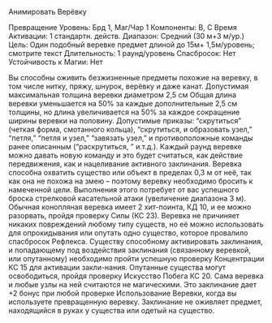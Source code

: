 
Анимировать Верёвку

Превращение
Уровень: Брд 1, Маг/Чар 1
Компоненты: В, С
Время Активации: 1 стандартн. действ.
Диапазон: Средний (30 м+3 м/ур.)
Цель: Один подобный веревке предмет
длиной до 15м+ 1,5м/уровень; смотрите
текст
Длительность: 1 раунд/уровень
Спасбросок: Нет
Устойчивость к Магии: Нет

Вы способны оживить безжизненные
предметы похожие на веревку, в том
числе нитку, пряжу, шнурок, верёвку и
даже канат. Допустимая максимальная
толщина веревки диаметром 2,5 см
Общая длина веревки уменьшается на
50% за каждые дополнительные 2,5 см
толщины, но длина увеличивается на
50% за каждое сокращение ширины веревки на половину.
Допустимые приказы: “скрутиться”
(четкая форма, смотанного кольца),
“скрутиться, и образовать узел,” “петля,” “петля и узел,” “завязать узел,” и
противоположные команды ранее описанным (“раскрутиться, ” и.т.д.). Каждый раунд веревке можно давать новую
команду и это будет считаться, как действие передвижения, как и нацеливание
активного заклинания.
Веревка способна охватить существо
или объект в пределах 0,3 м от неё, так
как она не похожа на змею – поэтому
веревку необходимо бросить к намеченной цели. Выполнения этого потребует от вас успешного броска стрелковой касательной атаки (увеличение
диапазона 3 м). Обычная конопляная
веревка имеет 2 хит-поинта, КД 10, и
ее можно разорвать, пройдя проверку
Силы (КС 23). Веревка не причиняет
никаких повреждений любому типу существ, но её можно использовать для
опрокидывания или опутать одно существо, которое провалило спасбросок
Рефлекса. Существу способному активировать заклинания, и попадающему
под воздействия заклинания (связанному веревкой, или опутанному) необходимо пройти успешную проверку
Концентрации КС 15 для активации
закли-нания. Опутанные существа могут освободиться, пройдя проверку Искусство Побега КС 20.
Сама веревка и любые узлы на ней считаются не магическими.
Это заклинание дает +2 бонус при
любой проверке Использование Веревки, когда вы используете превращенную веревку.
Заклинание не оживляет предмет, находящийся в руках у существа или одетый на существо.